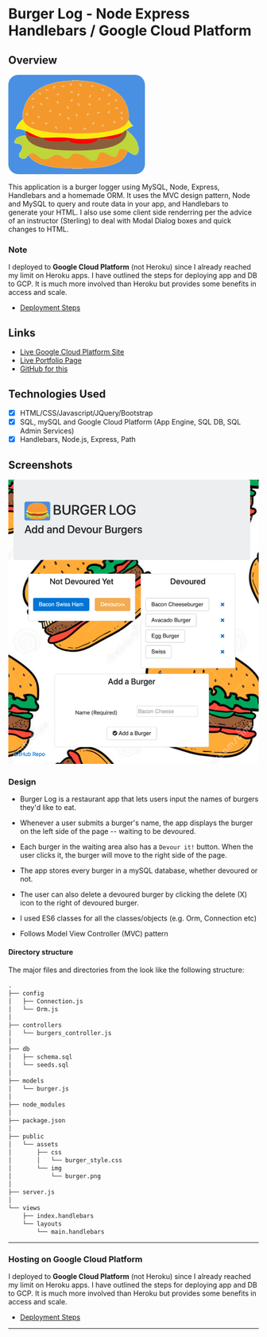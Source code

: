 # Burger Log - Node Express Handlebars / Google Cloud Platform

## Overview

![Burger Log](public/assets/img/BurgerLog275x200.png)

This application is a burger logger using MySQL, Node, Express, Handlebars and a homemade ORM. It uses the MVC design pattern, Node and MySQL to query and route data in your app, and Handlebars to generate your HTML.  I also use some client side renderring per the advice of an instructor (Sterling) to deal with Modal Dialog boxes and quick changes to HTML.

### Note

I deployed to **Google Cloud Platform** (not Heroku) since I already reached my limit on Heroku apps.  I have outlined the steps for deploying app and DB to GCP.  It is much more involved than Heroku but provides some benefits in access and scale.

* [Deployment Steps](GCP/)

## Links

* [Live Google Cloud Platform Site](https://paullinck-burgerlog.appspot.com/burgers)
* [Live Portfolio Page](https://plinck.github.io/My-Portfolio/)
* [GitHub for this](https://github.com/plinck/BurgerLog)

## Technologies Used

* [x] HTML/CSS/Javascript/JQuery/Bootstrap
* [x] SQL, mySQL and Google Cloud Platform (App Engine, SQL DB, SQL Admin Services)
* [x] Handlebars, Node.js, Express, Path

## Screenshots

![Burger Log](public/assets/img/BurgerLogSample.png)

### Design

* Burger Log is a restaurant app that lets users input the names of burgers they'd like to eat.

* Whenever a user submits a burger's name, the app displays the burger on the left side of the page -- waiting to be devoured.

* Each burger in the waiting area also has a `Devour it!` button. When the user clicks it, the burger will move to the right side of the page.

* The app stores every burger in a mySQL database, whether devoured or not.
  
* The user can also delete a devoured burger by clicking the delete (X) icon to the right of devoured burger.

* I used ES6 classes for all the classes/objects (e.g. Orm, Connection etc)

* Follows Model View Controller (MVC) pattern

#### Directory structure

The major files and directories from the look like the following structure:

```text
.
├── config
│   ├── Connection.js
│   └── Orm.js
│
├── controllers
│   └── burgers_controller.js
│
├── db
│   ├── schema.sql
│   └── seeds.sql
│
├── models
│   └── burger.js
│
├── node_modules
│
├── package.json
│
├── public
│   └── assets
│       ├── css
│       │   └── burger_style.css
│       └── img
│           └── burger.png
│
├── server.js
│
└── views
    ├── index.handlebars
    └── layouts
        └── main.handlebars
```

- - -

### Hosting on Google Cloud Platform

I deployed to **Google Cloud Platform** (not Heroku) since I already reached my limit on Heroku apps.  I have outlined the steps for deploying app and DB to GCP.  It is much more involved than Heroku but provides some benefits in access and scale.

* [Deployment Steps](GCP/)

- - -